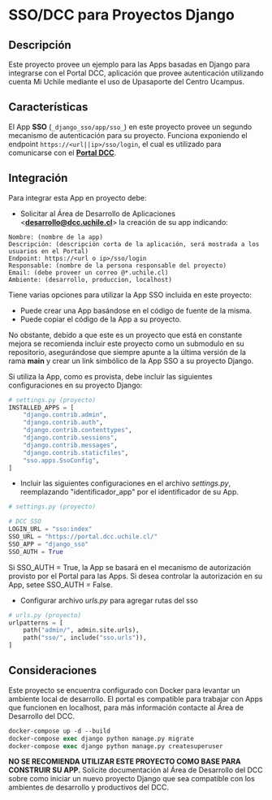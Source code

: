 # SSO/DCC para Proyectos Django

## Descripción

Este proyecto provee un ejemplo para las Apps basadas en Django para integrarse con el Portal DCC, aplicación que provee autenticación utilizando cuenta Mi Uchile mediante el uso de Upasaporte del Centro Ucampus.

## Características

El App **SSO** (`_django_sso/app/sso_`) en este proyecto provee un segundo mecanismo de autenticación para su proyecto. Funciona exponiendo el endpoint `https://<url||ip>/sso/login`, el cual es utilizado para comunicarse con el [**Portal DCC**](https://apps.dcc.uchile.cl/portal).

## Integración

Para integrar esta App en proyecto debe:

- Solicitar al Área de Desarrollo de Aplicaciones <**desarrollo@dcc.uchile.cl**> la creación de su app indicando:

```dotenv
Nombre: (nombre de la app)
Descripción: (descripción corta de la aplicación, será mostrada a los usuarios en el Portal)
Endpoint: https://<url o ip>/sso/login
Responsable: (nombre de la persona responsable del proyecto)
Email: (debe proveer un correo @*.uchile.cl)
Ambiente: (desarrollo, produccion, localhost)
```

Tiene varias opciones para utilizar la App SSO incluida en este proyecto:

- Puede crear una App basándose en el código de fuente de la misma.
- Puede copiar el código de la App a su proyecto.

No obstante, debido a que este es un proyecto que está en constante mejora se recomienda incluir este proyecto como un submodulo en su repositorio, asegurándose que siempre apunte a la última versión de la rama **main** y crear un link simbólico de la App SSO a su proyecto Django.

Si utiliza la App, como es provista, debe incluir las siguientes configuraciones en su proyecto Django:

```python
# settings.py (proyecto)
INSTALLED_APPS = [
    "django.contrib.admin",
    "django.contrib.auth",
    "django.contrib.contenttypes",
    "django.contrib.sessions",
    "django.contrib.messages",
    "django.contrib.staticfiles",
    "sso.apps.SsoConfig",
]
```

- Incluir las siguientes configuraciones en el archivo _settings.py_, reemplazando "identificador_app" por el identificador de su App.

```python
# settings.py (proyecto)

# DCC SSO
LOGIN_URL = "sso:index"
SSO_URL = "https://portal.dcc.uchile.cl/"
SSO_APP = "django_sso"
SSO_AUTH = True
```

Si SSO_AUTH = True, la App se basará en el mecanismo de autorización provisto por el Portal para las Apps. Si desea controlar la autorización en su App, setee SSO_AUTH = False. 

- Configurar archivo _urls.py_ para agregar rutas del sso

```python
# urls.py (proyecto)
urlpatterns = [
    path("admin/", admin.site.urls),
    path("sso/", include("sso.urls")),
]
```

## Consideraciones

Este proyecto se encuentra configurado con Docker para levantar un ambiente local de desarrollo. El portal es compatible para trabajar con Apps que funcionen en localhost, para más información contacte al Área de Desarrollo del DCC.


```ps
docker-compose up -d --build
docker-compose exec django python manage.py migrate
docker-compose exec django python manage.py createsuperuser
```

**NO SE RECOMIENDA UTILIZAR ESTE PROYECTO COMO BASE PARA CONSTRUIR SU APP.** Solicite documentación al Área de Desarrollo del DCC sobre como iniciar un nuevo proyecto Django que sea compatible con los ambientes de desarrollo y productivos del DCC.
